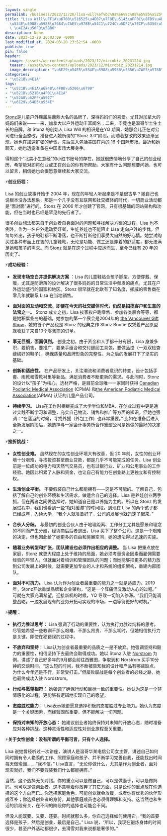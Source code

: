 ```yaml
---
layout: single
permalink: /business/2023/12/20/lisa-will%ef%bc%9a%e6%9c%88%e5%85%a525%e4%b8%87%e7%be%8e%e5%85%83%ef%bc%8c%e8%bf%99%e4%b8%aa%e6%b8%a9%e5%93%a5%e5%8d%8e%e5%a6%88%e5%a6%88%e7%9a%84%e7%ab%a5%e9%9e%8b%e5%93%81%e7%89%8c%e5%b7%b2%e7%bb%8f/
title: "Lisa Will\uFF1A\u6708\u516525\u4E07\u7F8E\u5143\uFF0C\u8FD9\u4E2A\u6E29\u54E5\
  \u534E\u5988\u5988\u7684\u7AE5\u978B\u54C1\u724C\u5DF2\u7ECF\u5356\u5230\u4E86 16\
  \ \u4E2A\u56FD\u5BB6"
description: None
date: 2023-12-20 20:03:09 -0000
last_modified_at: 2024-03-20 23:52:54 -0000
publish: true
pin: false
header:
  image: /assets/wp-content/uploads/2023/12/microbiz_20231214.jpg
  teaser: /assets/wp-content/uploads/2023/12/microbiz_20231214.jpg
  image_description: "\u6E29\u54E5\u534E\u5988\u5988\u5356\u7AE5\u978B\uFF0C\u6708\u516525\u4E07"
categories:
- "\u521B\u4E1A"
tags:
- "\u521B\u4E1A\u6848\u4F8B\u5206\u6790"
- "\u521D\u521B\u4F01\u4E1A"
- "\u52A0\u62FF\u5927"
- "\u6E29\u54E5\u534E"
---
```

[Stonz](https://stonz.com)是儿童户外鞋履届鼎鼎大名的品牌了，深得妈妈们的喜爱。尤其对加拿大的妈妈们来说——一来，加拿大以户外运动丰富闻名；二来，毕竟也是温哥华土生土长的品牌。和 Stonz 的创始人 Lisa Will 的相识是在YQ 期间，她那会儿正在对公司进行全面整改，准备进入她所谓的“Stonz 3.0”阶段。而随着整改的效果逐渐呈现，她也在加速扩张的步伐，先后进入包括美国在内的 16 个国际市场。最近和她聊天，她也透露准备在中国市场大展身手。

得知这个“北美小生意经”的小红书账号的存在，她就很热情地分享了自己的创业经历，希望能对即将创业或正在创业的你有所帮助。大家有什么问题想要问她，也可以留言，相信她也会很愿意继续和大家交流。

⚡**创业历程：**

Lisa 的创业故事开始于 2004 年，现在的年轻人听起来是不是很古早？她自己也说根本没办法想象，那是一个几乎没有互联网和社交媒体的时代，一切商业活动都是“面对面”进行的。Stonz 在 2006 年才创建了官网，只有很基础的网站架构和功能，但在当时也已经是罕见的先行者了。

很多创业想法都来自于创业者自身面对的问题和寻找解决方案的过程，Lisa 也不例外。作为一名户外运动爱好者，生娃养娃也不能阻止 Lisa 走向户外的步伐。但每每外出，孩子的鞋都不断滑落，也不断打断他们享受大自然的好心情。她尝试购买过各种市面上在售的儿童鞋靴，无论是功能、做工还是穿着的舒适度，都无法满足她和孩子的需求。而 Stonz 就是在这个过程中应运而生，至今已经有 20 年的历史了。

⚡**成功经验：**

* **发现市场空白并提供解决方案** ：Lisa 的儿童鞋贴合孩子脚型、方便穿戴、保暖，尤其是防滑落的设计解决了很多妈妈的日常生活中频发的痛点，尤其在户外运动盛行的国家和地区。Stonz 很早就在北欧有了知名度，挪威的零售商在零几年就联系 Lisa 在当地销售。

* **面对面的互动和交流，即便在今天的社交媒体时代，仍然是招揽客户和生意的法宝之一。** Stonz 成立之初，Lisa 挨家挨户跑零售、参加各类展会等等，都是她积累业务的基础。她参加的第一个展会是2004年的 [the Vancouver Gift Show](https://vancouvergiftexpo.com)，她的首个产品也是 Stonz 的经典之作 Stonz Bootie 仅凭着产品原型就收获了来自10个零售商的订单。

* **事无巨细，面面俱到。** 创业之初，由于资金和人手都十分有限，Lisa 身兼多职，要销售，要推广，要亲手组合和交付缝纫工具包，要做品控（一双双检查缝纫好的鞋子），确保质量和品牌形象的完整性，为之后的发展打下了坚实的基础。

* **创新和适应性。** 在产品研发上，关注潮流和消费者意识的转变，设计包括手套、雨靴和雪靴衬里等新品，满足消费者不断更新的需求。与此同时，Stonz 的设计以“孩子”为核心，选材严格，是目前全球唯一一家同时获得 [Canadian Podiatric Medical Association](https://www.podiatrycanada.org) (CPMA) 和[the American Podiatric Medical Association](https://www.apma.org)(APMA) 认证的儿童产品公司。

* **持续学习。** Lisa在工作时相继完成了大学学位和MBA，在创业过程中更是通过实践不断学习和调整，充实自己物流、销售和推广等方面的知识。但她也强调：“在适当的时候，寻找外援（外包工作）也非常重要。” 比如在准备后进入全新发展阶段后，她选择与一家会计事务所合作重塑公司是她做的最好的决定之一。

⚡**挫折挑战：**

* **女性创业难。** 虽然现在的女性创业环境大有改善，但 20 年前，女性的创业环境十分艰难，寻找投资甚至商业贷款，都是几乎不可能完成的任务。Lisa 创业前是一位成功的电力和天然气交易员，也有过银行业、矿业和公用事业的工作经验。她因此积累了人脉和资金，也让自己有能力在创业路上更独立和有控制权。

* **生活创业平衡。** 不要假装自己什么都能拥有——这是不可能的。了解自己，包括了解自己的创业环境和生活需求，做适合自己的选择。Lisa 是养娃创业两手抓，但在两者之间做选择时，她知道自己是以养娃为主的。所以在 Stonz 的发展过程中，我们也看到一些“相对缓滞”的时间段。到现在 Lisa 的两个孩子都已经成年，入读大学，“我个人就准备好了，公司的发展也就迅速了起来。”

* **合伙人分歧。** 与最初的创业合伙人由于地理距离、工作分工尤其是愿景和理念的不同而产生分歧，经协商后后者退出，Lisa 买下了整个公司。这是一个艰难的决定，但也因此给了她更多的自由和施展空间，她的想法得以迅速的实施。

* **随着业务转型和扩张，团队建设也必须作出相应的调整。** 当 Lisa 把重点放在家庭，Stonz 就更大程度上处于维持的局面，她必须考量资金因素而雇佣需要经验的年轻人，但就面对着培训和管理团队的问题；而她能够把更多的精力放到公司发展上的时候，就需要更加专业的人才和系统的组织架构，重建内部团队。

* **面对不可抗力。** Lisa 认为作为创业者最重要的能力之一就是适应力。2019年，Stonz开始重塑品牌和企业架构，“这是一个阵痛但又激动人心的过程。” 可就在大家充满希望，迎接新机的时候，YQ 导致一切陷入停滞。“我们只能调整战略，一边发展现有的业务开拓可实现的市场，一边等待更好的时机。”

⚡**提醒：**

* **执行力胜过思考：** Lisa 强调了行动的重要性，认为执行力胜过纯粹的思考。尽管她希望一些教训不那么艰难、不那么昂贵、不那么耗时，但她相信执行力是关键，即使在犯错误的过程中。

* **不放弃和坚持：** Lisa认为创业者最重要的品质之一是不放弃。她强调坚持和毅力的重要性，相信坚持下去最终会取得成功。她以 Stonz 入驻 [Norstrom](https://www.nordstrom.com) 为例，讲述了自己好多年的9月都会前往西雅图，争取到和 Norstrom 买手10分钟的交谈时间，“这么短的时间，我不断被告知我的设计和产品有哪些缺点，为什么今年还是不行，非常受打击。”但屡败屡战是每个创业者的必经之路，她也最终成功入驻 Nordstrom。

* **行动与愿望相符：** 她强调了确保行动和目标一致的重要性。她认为这是一个非情感化的过程，更能够有逻辑地实现自己的愿望。

* **态度胜过能力：** Lisa表示她更愿意选择积极的态度胜过专业能力。她认为态度是一个关键因素，而经验固然重要，但不能解决一切问题。

* **保持对未知的开放心态：** 她建议创业者始终保持对未知的开放心态，随时准备应对各种挑战。这种灵活性和适应性对创业旅程至关重要。

⚡**关于女性创业：没有所谓的平衡可言，只有个人选择。**

Lisa 说她曾经听过一次讲座，演讲人是温哥华某电信公司女主管，讲述自己如何同时拥有令人艳羡的工作、照顾家庭和孩子、并不断学习完善自我，还能找出时间每天做瑜伽…… “我不信。” Lisa直言，“无论你做什么，尤其是作为创业者，面对现实就好，我们不要假装我们什么都能拥有。”

当然，这个选择无关对错。你的重点可以是做自己，可以是做妻子，可以是做妈妈，也可以是做创业者。这不意味着你放弃了其它方面，只是说你的重点放在你选择的这个方向而已。你选择家庭角色，可能创业就会放缓，或者你有优秀的伙伴形成互补；你选择创业者的身份，其他家庭成员也必须得理解和支持。这当然也和生活的阶段有关，在不同的阶段你的选择也可能会不同。

但没人能既要、又要、还要。时间就那么多，你自己选择如何使用它。“我的首要选择是孩子，然后是创业，最后是自己。” Lisa 说，“所以，我现在锻炼身体的时间很少，甚至户外活动都很少，去滑雪对我来说都是奢侈的。”
